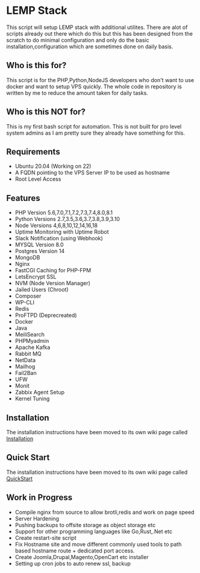 # LEMP Stack
This script will setup LEMP stack with additional utilites. There are alot of scripts already out there which do this but this has been designed from the scratch to do minimal configuration and only do the basic installation,configuration which are sometimes done on daily basis.

## Who is this for?
This script is for the PHP,Python,NodeJS developers who don't want to use docker and want to setup VPS quickly. The whole code in repository is written by me to reduce the amount taken for daily tasks.

## Who is this NOT for?
This is my first bash script for automation. This is not built for pro level system admins as I am pretty sure they already have something for this.

## Requirements
- Ubuntu 20.04 (Working on 22)
- A FQDN pointing to the VPS Server IP to be used as hostname
- Root Level Access

## Features
- PHP Version 5.6,7.0,7.1,7.2,7.3,7.4,8.0,8.1
- Python Versions 2.7,3.5,3.6,3.7,3.8,3.9,3.10
- Node Versions 4,6,8,10,12,14,16,18
- Uptime Monitoring with Uptime Robot
- Slack Notification (using Webhook)
- MYSQL Version 8.0
- Postgres Version 14
- MongoDB
- Nginx
- FastCGI Caching for PHP-FPM
- LetsEncrypt SSL
- NVM (Node Version Manager)
- Jailed Users (Chroot)
- Composer
- WP-CLI
- Redis
- ProFTPD (Deprecreated)
- Docker
- Java
- MeiliSearch
- PHPMyadmin
- Apache Kafka
- Rabbit MQ
- NetData
- Mailhog
- Fail2Ban
- UFW
- Monit
- Zabbix Agent Setup
- Kernel Tuning


## Installation

The installation instructions have been moved to its own wiki page called 
[Installation](../../wiki/Installation)

## Quick Start

The installation instructions have been moved to its own wiki page called 
[QuickStart](../../wiki/QuickStart)


## Work in Progress
- Compile nginx from source to allow brotli,redis and work on page speed
- Server Hardening
- Pushing backups to offsite storage as object storage etc 
- Support for other programming languages like Go,Rust,.Net etc
- Create restart-site script
- Fix Hostname site and move different commonly used tools to path based hostname route + dedicated port access.
- Create Joomla,Drupal,Magento,OpenCart etc installer
- Setting up cron jobs to auto renew ssl, backup